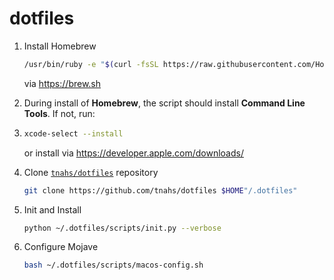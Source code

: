 # dotfiles

1. Install Homebrew

    ``` bash
    /usr/bin/ruby -e "$(curl -fsSL https://raw.githubusercontent.com/Homebrew/install/master/install)"
    ```

    via https://brew.sh

2. During install of **Homebrew**, the script should install **Command Line Tools**. If not, run:
3.
    ``` bash
    xcode-select --install
    ```
    or install via https://developer.apple.com/downloads/


3. Clone [`tnahs/dotfiles`](https://github.com/tnahs/dotfiles) repository

    ``` bash
    git clone https://github.com/tnahs/dotfiles $HOME"/.dotfiles"
    ```

4. Init and Install

    ``` bash
    python ~/.dotfiles/scripts/init.py --verbose
    ```

5. Configure Mojave

    ``` bash
    bash ~/.dotfiles/scripts/macos-config.sh
    ```

